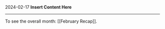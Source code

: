2024-02-17
__Insert Content Here__
_______________________
To see the overall month: [[February Recap]].